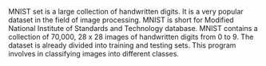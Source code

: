 MNIST set is a large collection of handwritten digits. It is a very popular dataset in the field of image processing. MNIST is short for Modified National Institute of Standards and Technology database. MNIST contains a collection of 70,000, 28 x 28 images of handwritten digits from 0 to 9. The dataset is already divided into training and testing sets. This program involves in classifying images into different classes.
